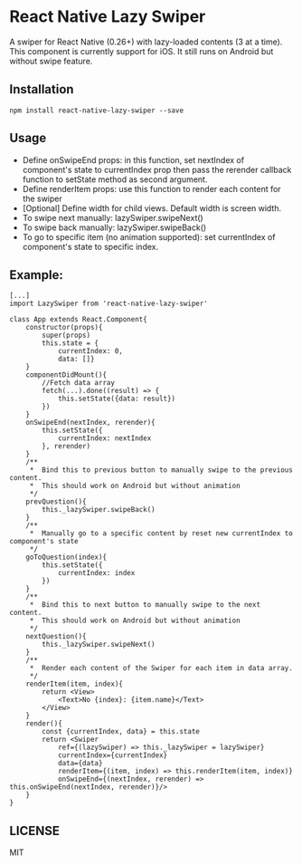 # React Native Lazy Swiper
A swiper for React Native (0.26+) with lazy-loaded contents (3 at a time).
This component is currently support for iOS. It still runs on Android but without swipe feature.

## Installation
`npm install react-native-lazy-swiper --save`

## Usage
* Define onSwipeEnd props: in this function, set nextIndex of component's state to currentIndex prop then pass the rerender callback function to setState method as second argument.
* Define renderItem props: use this function to render each content for the swiper
* [Optional] Define width for child views. Default width is screen width.
* To swipe next manually: lazySwiper.swipeNext()
* To swipe back manually: lazySwiper.swipeBack()
* To go to specific item (no animation supported): set currentIndex of component's state to specific index.
## Example:
````
[...]
import LazySwiper from 'react-native-lazy-swiper'

class App extends React.Component{
	constructor(props){
		super(props)
		this.state = {
			currentIndex: 0,
			data: []}
	}
	componentDidMount(){
		//Fetch data array
		fetch(...).done((result) => {
			this.setState({data: result})
		})
	}
	onSwipeEnd(nextIndex, rerender){
		this.setState({
			currentIndex: nextIndex
		}, rerender)
	}
	/**
	 * 	Bind this to previous button to manually swipe to the previous content.
	 *	This should work on Android but without animation
	 */
	prevQuestion(){
        this._lazySwiper.swipeBack()
    }
    /**
     *	Manually go to a specific content by reset new currentIndex to component's state
     */
    goToQuestion(index){
        this.setState({
            currentIndex: index
        })
    }
    /**
     *	Bind this to next button to manually swipe to the next content.
     *	This should work on Android but without animation
     */
    nextQuestion(){
        this._lazySwiper.swipeNext()
    }
    /**
     *	Render each content of the Swiper for each item in data array.
     */
    renderItem(item, index){
		return <View>
			<Text>No {index}: {item.name}</Text>
		</View>
	}
	render(){
		const {currentIndex, data} = this.state
		return <Swiper 
			ref={(lazySwiper) => this._lazySwiper = lazySwiper} 
		    currentIndex={currentIndex}
		    data={data}
		    renderItem={(item, index) => this.renderItem(item, index)}
		    onSwipeEnd={(nextIndex, rerender) => this.onSwipeEnd(nextIndex, rerender)}/>
	}
}

````
## LICENSE
MIT